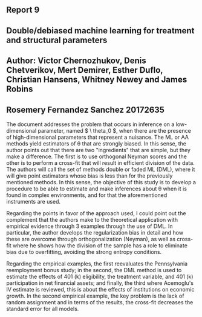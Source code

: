 ## Report 9
## Double/debiased machine learning for treatment and structural parameters
## Author: Victor Chernozhukov, Denis Chetverikov, Mert Demirer, Esther Duflo, Christian Hansens, Whitney Newey and James Robins
## Rosemery Fernandez Sanchez 20172635

The document addresses the problem that occurs in inference on a low-dimensional parameter, named $ \ theta_0 $, when there are the presence of high-dimensional parameters that represent a nuisance. The ML or AA methods yield estimators of θ that are strongly biased. In this sense, the author points out that there are two "ingredients" that are simple, but they make a difference. The first is to use orthogonal Neyman scores and the other is to perform a cross-fit that will result in efficient division of the data. The authors will call the set of methods double or faded ML (DML), where it will give point estimators whose bias is less than for the previously mentioned methods. In this sense, the objective of this study is to develop a procedure to be able to estimate and make inferences about θ when it is found in complex environments, and for that the aforementioned instruments are used.

Regarding the points in favor of the approach used, I could point out the complement that the authors make to the theoretical application with empirical evidence through 3 examples through the use of DML. In particular, the author develops the regularization bias in detail and how these are overcome through orthogonalization (Neyman), as well as cross-fit where he shows how the division of the sample has a role to eliminate bias due to overfitting, avoiding the strong entropy conditions.

Regarding the empirical examples, the first reevaluates the Pennsylvania reemployment bonus study; in the second, the DML method is used to estimate the effects of 401 (k) eligibility, the treatment variable, and 401 (k) participation in net financial assets; and finally, the third where Acemoglu's IV estimate is reviewed, this is about the effects of institutions on economic growth. In the second empirical example, the key problem is the lack of random assignment and in terms of the results, the cross-fit decreases the standard error for all models.